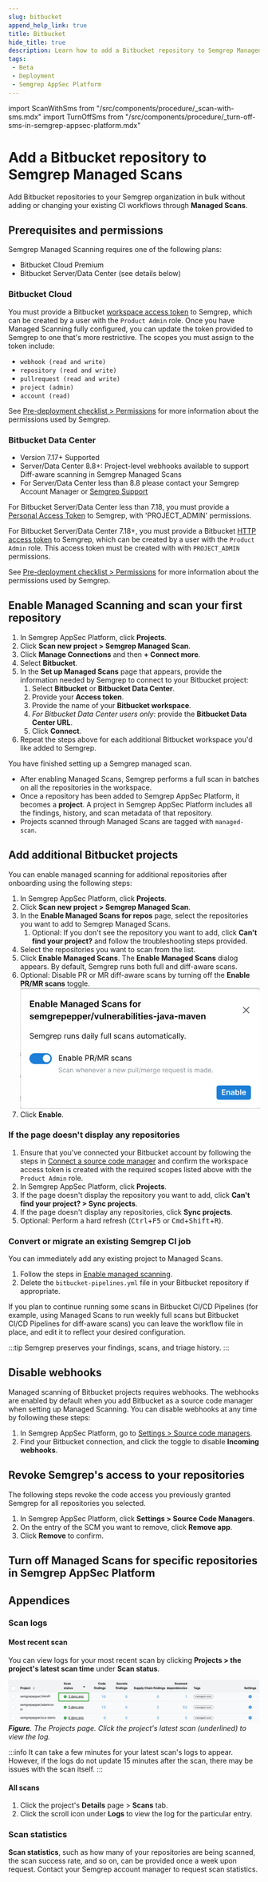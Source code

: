 ```yaml
---
slug: bitbucket
append_help_link: true
title: Bitbucket
hide_title: true
description: Learn how to add a Bitbucket repository to Semgrep Managed Scans.
tags:
 - Beta
 - Deployment
 - Semgrep AppSec Platform
---
```


import ScanWithSms from "/src/components/procedure/_scan-with-sms.mdx"
import TurnOffSms from "/src/components/procedure/_turn-off-sms-in-semgrep-appsec-platform.mdx"

# Add a Bitbucket repository to Semgrep Managed Scans

Add Bitbucket repositories to your Semgrep organization in bulk without adding or changing your existing CI workflows through **Managed Scans**. 

## Prerequisites and permissions

Semgrep Managed Scanning requires one of the following plans:

- Bitbucket Cloud Premium
- Bitbucket Server/Data Center (see details below)

### Bitbucket Cloud

You must provide a Bitbucket [workspace access token](https://support.atlassian.com/bitbucket-cloud/docs/workspace-access-tokens/) to Semgrep, which can be created by a user with the `Product Admin` role. Once you have Managed Scanning fully configured, you can update the token provided to Semgrep to one that's more restrictive. The scopes you must assign to the token include:

- `webhook (read and write)`
- `repository (read and write)`
- `pullrequest (read and write)`
- `project (admin)`
- `account (read)`

See [Pre-deployment checklist > Permissions](/deployment/checklist#permissions) for more information about the permissions used by Semgrep.

### Bitbucket Data Center

- Version 7.17+ Supported
- Server/Data Center 8.8+: Project-level webhooks available to support Diff-aware scanning in Semgrep Managed Scans
- For Server/Data Center less than 8.8 please contact your Semgrep Account Manager or [Semgrep Support](https://semgrep.dev/docs/support)

For Bitbucket Server/Data Center less than 7.18, you must provide a [Personal Access Token](https://confluence.atlassian.com/bitbucketserver0717/personal-access-tokens-1087535496.html) to Semgrep, with 'PROJECT_ADMIN' permissions.

For Bitbucket Server/Data Center 7.18+, you must provide a Bitbucket [HTTP access token](https://confluence.atlassian.com/bitbucketserver/http-access-tokens-939515499.html) to Semgrep, which can be created by a user with the `Product Admin` role. This access token must be created with with `PROJECT_ADMIN` permissions.


See [Pre-deployment checklist > Permissions](/deployment/checklist#permissions) for more information about the permissions used by Semgrep.

## Enable Managed Scanning and scan your first repository

<!-- vale off -->
1. In Semgrep AppSec Platform, click **<i class="fa-solid fa-folder-open"></i> Projects**.
1. Click **Scan new project > Semgrep Managed Scan**.
1. Click **Manage Connections** and then **+ Connect more**.
1. Select **Bitbucket**.
1. In the **Set up Managed Scans** page that appears, provide the information needed by Semgrep to connect to your Bitbucket project:
   1. Select **Bitbucket** or **Bitbucket Data Center**.
   1. Provide your **Access token**.
   1. Provide the name of your **Bitbucket workspace**.
   1. *For Bitbucket Data Center users only*: provide the **Bitbucket Data Center URL**.
   1. Click **Connect**.
1. Repeat the steps above for each additional Bitbucket workspace you'd like added to Semgrep.
<!-- vale on -->

You have finished setting up a Semgrep managed scan.

- After enabling Managed Scans, Semgrep performs a full scan in batches on all the repositories in the workspace.
- Once a repository has been added to Semgrep AppSec Platform, it becomes a **project**. A project in Semgrep AppSec Platform includes all the findings, history, and scan metadata of that repository.
- Projects scanned through Managed Scans are tagged with `managed-scan`.

## Add additional Bitbucket projects

You can enable managed scanning for additional repositories after onboarding using the following steps:

<!-- vale off -->
1. In Semgrep AppSec Platform, click **<i class="fa-solid fa-folder-open"></i> Projects**.
2. Click **Scan new project > Semgrep Managed Scan**.
3. In the **Enable Managed Scans for repos** page, select the repositories you want to add to Semgrep Managed Scans.
    1. Optional: If you don't see the repository you want to add, click **Can't find your project?** and follow the troubleshooting steps provided.
4. Select the repositories you want to scan from the list.
5. Click **Enable Managed Scans**. The **Enable Managed Scans** dialog appears. By default, Semgrep runs both full and diff-aware scans.
6. Optional: Disable PR or MR diff-aware scans by turning off the **Enable PR/MR scans** toggle.
![Enable Managed Scans dialog](/img/sms-enable-pr-or-mr.png#sm-width)
7. Click **Enable**.
<!-- vale on -->

### If the page doesn't display any repositories

1. Ensure that you've connected your Bitbucket account by following the steps in [Connect a source code manager](/deployment/connect-scm) and confirm the workspace access token is created with the required scopes listed above with the `Product Admin` role.
2. In Semgrep AppSec Platform, click **<i class="fa-solid fa-folder-open"></i> Projects**.
3. If the page doesn't display the repository you want to add, click **Can't find your project? > Sync projects**.
4. If the page doesn't display any repositories, click **Sync projects**.
5. Optional: Perform a hard refresh (<kbd>Ctrl</kbd>+<kbd>F5</kbd> or <kbd>Cmd</kbd>+<kbd>Shift</kbd>+<kbd>R</kbd>).

### Convert or migrate an existing Semgrep CI job

You can immediately add any existing project to Managed Scans.

1. Follow the steps in [Enable managed scanning](#enable-managed-scanning-and-scan-your-first-repository).
1. Delete the `bitbucket-pipelines.yml` file in your Bitbucket repository if appropriate.

If you plan to continue running some scans in Bitbucket CI/CD Pipelines (for example, using Managed Scans to run weekly full scans but Bitbucket CI/CD Pipelines for diff-aware scans) you can leave the workflow file in place, and edit it to reflect your desired configuration.

:::tip
Semgrep preserves your findings, scans, and triage history.
:::

<ScanWithSms />

## Disable webhooks

Managed scanning of Bitbucket projects requires webhooks. The webhooks are enabled by default when you add Bitbucket as a source code manager when setting up Managed Scanning. You can disable webhooks at any time by following these steps:

1. In Semgrep AppSec Platform, go to [Settings > Source code managers](https://semgrep.dev/orgs/-/settings/source-code).
2. Find your Bitbucket connection, and click the <i class="fa-solid fa-toggle-large-on"></i> toggle to disable **Incoming webhooks**.

## Revoke Semgrep's access to your repositories

The following steps revoke the code access you previously granted Semgrep for all repositories you selected.

1. In Semgrep AppSec Platform, click **<i class="fa-solid fa-gear"></i> Settings > Source Code Managers**.
1. On the entry of the SCM you want to remove, click **Remove app**.
1. Click **Remove** to confirm.

## Turn off Managed Scans for specific repositories in Semgrep AppSec Platform

<TurnOffSms />

## Appendices

### Scan logs

#### Most recent scan

You can view logs for your most recent scan by clicking **Projects > the project's latest scan time** under **Scan status**.

![Click the project's latest scan to view the log](/img/sms-logs.png)
_**Figure**. The Projects page. Click the project's latest scan (underlined) to view the log._

:::info
It can take a few minutes for your latest scan's logs to appear. However, if the logs do not update 15 minutes after the scan, there may be issues with the scan itself.
:::

#### All scans

1. Click the project's **Details** page > **Scans** tab. 
1. Click the **<i class="fas fa-scroll"></i>** scroll icon under **Logs** to view the log for the particular entry. 

### Scan statistics

**Scan statistics**, such as how many of your repositories are being scanned, the scan success rate, and so on, can be provided once a week upon request. Contact your Semgrep account manager to request scan statistics.
